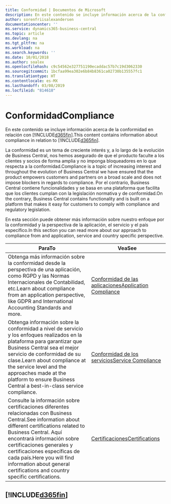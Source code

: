 ```yaml
---
title: Conformidad | Documentos de Microsoft
description: En este contenido se incluye información acerca de la conformidad en relación con Business Central.
author: sorenfriisalexandersen
documentationcenter: ''
ms.service: dynamics365-business-central
ms.topic: article
ms.devlang: na
ms.tgt_pltfrm: na
ms.workload: na
ms.search.keywords: ''
ms.date: 10/01/2018
ms.author: soalex
ms.openlocfilehash: c9c54562e327751190ecaddac57b7c19d3062330
ms.sourcegitcommit: 1bcfaa99ea302e6b84b8361ca02730b135557fc1
ms.translationtype: HT
ms.contentlocale: es-MX
ms.lasthandoff: 03/08/2019
ms.locfileid: "814618"
---
```

# <a name="compliance"></a><span data-ttu-id="d1f4f-103">Conformidad</span><span class="sxs-lookup"><span data-stu-id="d1f4f-103">Compliance</span></span>
<span data-ttu-id="d1f4f-104">En este contenido se incluye información acerca de la conformidad en relación con [!INCLUDE[d365fin](../includes/d365fin_md.md)].</span><span class="sxs-lookup"><span data-stu-id="d1f4f-104">This content contains information about compliance in relation to [!INCLUDE[d365fin](../includes/d365fin_md.md)].</span></span>  

<span data-ttu-id="d1f4f-105">La conformidad es un tema de creciente interés y, a lo largo de la evolución de Business Central, nos hemos asegurado de que el producto faculte a los clientes y socios de forma amplia y no imponga bloqueadores en lo que respecta a la conformidad.</span><span class="sxs-lookup"><span data-stu-id="d1f4f-105">Compliance is a topic of increasing interest and throughout the evolution of Business Central we have ensured that the product empowers customers and partners on a broad scale and does not impose blockers in regards to compliance.</span></span> <span data-ttu-id="d1f4f-106">Por el contrario, Business Central contiene funcionalidades y se basa en una plataforma que facilita que los clientes cumplan con la legislación normativa y de conformidad.</span><span class="sxs-lookup"><span data-stu-id="d1f4f-106">On the contrary, Business Central contains functionality and is built on a platform that makes it easy for customers to comply with compliance and regulatory legislation.</span></span>

<span data-ttu-id="d1f4f-107">En esta sección puede obtener más información sobre nuestro enfoque por la conformidad y la perspectiva de la aplicación, el servicio y el país específico.</span><span class="sxs-lookup"><span data-stu-id="d1f4f-107">In this section you can read more about our approach to compliance from and application, service and country specific perspective.</span></span>

|<span data-ttu-id="d1f4f-108">**Para**</span><span class="sxs-lookup"><span data-stu-id="d1f4f-108">**To**</span></span>|<span data-ttu-id="d1f4f-109">**Vea**</span><span class="sxs-lookup"><span data-stu-id="d1f4f-109">**See**</span></span>|  
|------------|-------------|  
|<span data-ttu-id="d1f4f-110">Obtenga más información sobre la conformidad desde la perspectiva de una aplicación, como RGPD y las Normas Internacionales de Contabilidad, etc.</span><span class="sxs-lookup"><span data-stu-id="d1f4f-110">Learn about compliance from an application perspective, like GDPR and International Accounting Standards and more.</span></span>|[<span data-ttu-id="d1f4f-111">Conformidad de las aplicaciones</span><span class="sxs-lookup"><span data-stu-id="d1f4f-111">Application Compliance</span></span>](compliance-application-compliance.md)|  
|<span data-ttu-id="d1f4f-112">Obtenga información sobre la conformidad a nivel de servicio y los enfoques realizados en la plataforma para garantizar que Business Central sea el mejor servicio de conformidad de su clase.</span><span class="sxs-lookup"><span data-stu-id="d1f4f-112">Learn about compliance at the service level and the approaches made at the platform to ensure Business Central a best-in-class service compliance.</span></span>|[<span data-ttu-id="d1f4f-113">Conformidad de los servicios</span><span class="sxs-lookup"><span data-stu-id="d1f4f-113">Service Compliance</span></span>](compliance-service-compliance.md)|  
|<span data-ttu-id="d1f4f-114">Consulte la información sobre certificaciones diferentes relacionadas con Business Central.</span><span class="sxs-lookup"><span data-stu-id="d1f4f-114">See information about different certifications related to Business Central.</span></span> <span data-ttu-id="d1f4f-115">Aquí encontrará información sobre certificaciones generales y certificaciones específicas de cada país.</span><span class="sxs-lookup"><span data-stu-id="d1f4f-115">Here you will find information about general certifications and country specific certifications.</span></span>|[<span data-ttu-id="d1f4f-116">Certificaciones</span><span class="sxs-lookup"><span data-stu-id="d1f4f-116">Certifications</span></span>](compliance-certifications.md)|  

 ## [!INCLUDE[d365fin](../includes/free_trial_md.md)]  
 
